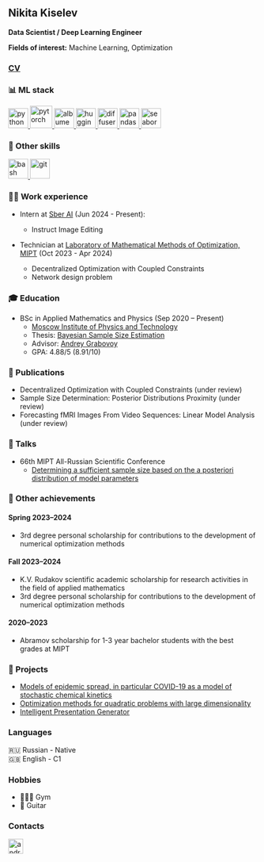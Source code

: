 ## Nikita Kiselev

**Data Scientist / Deep Learning Engineer**

**Fields of interest:** Machine Learning, Optimization

### [CV](https://kisnikser.github.io/files/cv.pdf)

### 📊 ML stack
<p align="left"> 
  <a href="https://www.python.org" target="_blank"> 
    <img src="https://upload.wikimedia.org/wikipedia/commons/thumb/c/c3/Python-logo-notext.svg/1869px-Python-logo-notext.svg.png" alt="python" width="40" height="40"/>
  </a>
  
  <a href="https://pytorch.org" target="_blank"> 
    <img src="https://pytorch.org/assets/images/pytorch-logo.png" alt="pytorch" width="45" height="45"/>
  </a>
  
  <a href="https://networkx.org" target="_blank"> 
    <img src="https://avatars.githubusercontent.com/u/388785?s=280&v=4" alt="albumentations" width="40" height="40"/>
  </a>

  <a href="https://huggingface.co" target="_blank"> 
    <img src="https://uptime-storage.s3.amazonaws.com/logos/d32f5c39b694f3e64d29fc2c9b988cdd.png" alt="huggingface" width="40" height="40"/>
  </a>

  <a href="https://huggingface.co/docs/diffusers/index" target="_blank"> 
    <img src="https://s3.amazonaws.com/pix.iemoji.com/images/emoji/apple/ios-12/256/firecracker.png" alt="diffusers" width="40" height="40"/>
  </a>
  
  <a href="https://pandas.pydata.org" target="_blank"> 
    <img src="https://encrypted-tbn0.gstatic.com/images?q=tbn:ANd9GcT01Ctpf3nRjz7b9l-om2h2llNA0jL4d_MVtXXXHVF5mWIn5nyMXLgzYscFGZdbhf_LN8M&usqp=CAU" alt="pandas" width="40" height="40"/>
  </a>
  
  <a href="https://seaborn.pydata.org" target="_blank"> 
    <img src="https://seaborn.pydata.org/_images/logo-mark-lightbg.svg" alt="seaborn" width="40" height="40"/>
  </a>
  
</p>
  
### 🔧 Other skills
<p>
  <a href="https://ru.wikipedia.org/wiki/Bash" target="_blank"> 
    <img src="https://upload.wikimedia.org/wikipedia/commons/thumb/4/4b/Bash_Logo_Colored.svg/1200px-Bash_Logo_Colored.svg.png" alt="bash" width="40" height="40"/>
  </a>
  
  <a href="https://git-scm.com/doc" target="_blank"> 
    <img src="https://git-scm.com/images/logos/logomark-orange@2x.png" alt="git" width="40" height="40"/>
  </a>
</p>
  
### 👨‍💻 Work experience
* Intern at [Sber AI](https://ai.sber.ru/) (Jun 2024 - Present):
  - Instruct Image Editing
    
* Technician at [Laboratory of Mathematical Methods of Optimization, MIPT](https://labmmo.ru/en) (Oct 2023 - Apr 2024)
  - Decentralized Optimization with Coupled Constraints
  - Network design problem

### 🎓 Education
- BSc in Applied Mathematics and Physics (Sep 2020 – Present)
  - [Moscow Institute of Physics and Technology](https://mipt.ru)
  - Thesis: [Bayesian Sample Size Estimation](https://github.com/intsystems/Kiselev-BS-Thesis/blob/master/paper/main.pdf)
  - Advisor: [Andrey Grabovoy](https://andriygav.github.io/)
  - GPA: 4.88/5 (8.91/10)

### 📝 Publications
- Decentralized Optimization with Coupled Constraints (under review)
- Sample Size Determination: Posterior Distributions Proximity (under review)
- Forecasting fMRI Images From Video Sequences: Linear Model Analysis (under review)

### 💬 Talks
- 66th MIPT All-Russian Scientific Conference
  - [Determining a sufficient sample size based on the a posteriori distribution of model parameters](https://www.youtube.com/watch?v=WnIRaRl730A&t=1728s)

### 🎉 Other achievements
#### Spring 2023–2024
- 3rd degree personal scholarship for contributions to the development of numerical optimization methods
#### Fall 2023–2024
- K.V. Rudakov scientific academic scholarship for research activities in the field of applied mathematics
- 3rd degree personal scholarship for contributions to the development of numerical optimization methods
#### 2020–2023
- Abramov scholarship for 1-3 year bachelor students with the best grades at MIPT

### 🐶 Projects
- [Models of epidemic spread, in particular COVID-19 as a model of stochastic chemical kinetics](https://github.com/kisnikser/Epidemic-Spread-Models)
- [Optimization methods for quadratic problems with large dimensionality](https://github.com/kisnikser/Optimization-Methods)
- [Intelligent Presentation Generator](https://github.com/kisnikser/Intelligent-Presentation-Generator)

### Languages
🇷🇺 Russian - Native <br>
🇬🇧 English - C1 <br>

### Hobbies
- 🏋🏻‍♂️ Gym
- 🎸 Guitar

### Contacts
<p align="left"> 
  <a href="https://t.me/kisnikser" target="_blank"> 
    <img src="https://upload.wikimedia.org/wikipedia/commons/thumb/8/82/Telegram_logo.svg/1024px-Telegram_logo.svg.png" alt="android" width="30" height="30"/> 
  </a>
